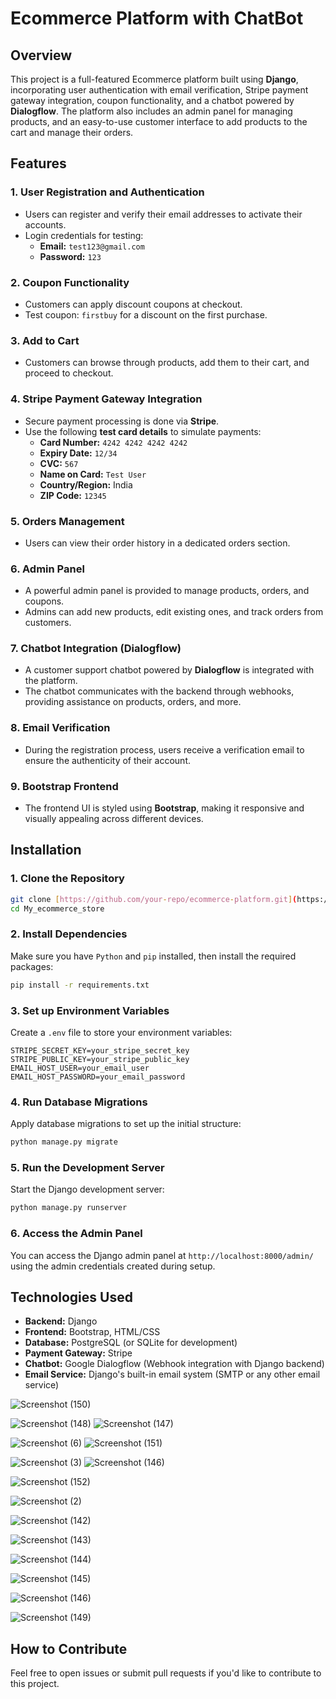 
# Ecommerce Platform with ChatBot

## Overview

This project is a full-featured Ecommerce platform built using **Django**, incorporating user authentication with email verification, Stripe payment gateway integration, coupon functionality, and a chatbot powered by **Dialogflow**. The platform also includes an admin panel for managing products, and an easy-to-use customer interface to add products to the cart and manage their orders.

## Features

### 1. **User Registration and Authentication**
   - Users can register and verify their email addresses to activate their accounts.
   - Login credentials for testing:
     - **Email:** `test123@gmail.com`
     - **Password:** `123`

### 2. **Coupon Functionality**
   - Customers can apply discount coupons at checkout.
   - Test coupon: `firstbuy` for a discount on the first purchase.

### 3. **Add to Cart**
   - Customers can browse through products, add them to their cart, and proceed to checkout.

### 4. **Stripe Payment Gateway Integration**
   - Secure payment processing is done via **Stripe**.
   - Use the following **test card details** to simulate payments:
     - **Card Number:** `4242 4242 4242 4242`
     - **Expiry Date:** `12/34`
     - **CVC:** `567`
     - **Name on Card:** `Test User`
     - **Country/Region:** India
     - **ZIP Code:** `12345`

### 5. **Orders Management**
   - Users can view their order history in a dedicated orders section.

### 6. **Admin Panel**
   - A powerful admin panel is provided to manage products, orders, and coupons.
   - Admins can add new products, edit existing ones, and track orders from customers.

### 7. **Chatbot Integration (Dialogflow)**
   - A customer support chatbot powered by **Dialogflow** is integrated with the platform.
   - The chatbot communicates with the backend through webhooks, providing assistance on products, orders, and more.

### 8. **Email Verification**
   - During the registration process, users receive a verification email to ensure the authenticity of their account.

### 9. **Bootstrap Frontend**
   - The frontend UI is styled using **Bootstrap**, making it responsive and visually appealing across different devices.

## Installation

### 1. Clone the Repository

   ```bash
   git clone [https://github.com/your-repo/ecommerce-platform.git](https://github.com/khyatig0206/My_ecommerce_store.git )
   cd My_ecommerce_store
   ```

### 2. Install Dependencies

   Make sure you have `Python` and `pip` installed, then install the required packages:

   ```bash
   pip install -r requirements.txt
   ```

### 3. Set up Environment Variables

   Create a `.env` file to store your environment variables:

   ```
   STRIPE_SECRET_KEY=your_stripe_secret_key
   STRIPE_PUBLIC_KEY=your_stripe_public_key
   EMAIL_HOST_USER=your_email_user
   EMAIL_HOST_PASSWORD=your_email_password
   ```

### 4. Run Database Migrations

   Apply database migrations to set up the initial structure:

   ```bash
   python manage.py migrate
   ```

### 5. Run the Development Server

   Start the Django development server:

   ```bash
   python manage.py runserver
   ```

### 6. Access the Admin Panel

   You can access the Django admin panel at `http://localhost:8000/admin/` using the admin credentials created during setup.

## Technologies Used

- **Backend:** Django
- **Frontend:** Bootstrap, HTML/CSS
- **Database:** PostgreSQL (or SQLite for development)
- **Payment Gateway:** Stripe
- **Chatbot:** Google Dialogflow (Webhook integration with Django backend)
- **Email Service:** Django's built-in email system (SMTP or any other email service)

![Screenshot (150)](https://github.com/user-attachments/assets/723a9695-f11d-44fe-b263-7b0f9e5a2bee)

![Screenshot (148)](https://github.com/user-attachments/assets/fcb7827e-fdcf-4c5d-98f9-7e2dcdd4949e)
![Screenshot (147)](https://github.com/user-attachments/assets/3913ccb7-0e8e-4ff1-a9a5-8d9aa6357cd3)

![Screenshot (6)](https://github.com/user-attachments/assets/139e57e7-423f-4e16-909d-0b8893936079)
![Screenshot (151)](https://github.com/user-attachments/assets/bfae0be0-bb9b-4fc6-aabc-1c55e57a8f90)

![Screenshot (3)](https://github.com/user-attachments/assets/00d58183-87ed-4610-8069-b885161ae618)
![Screenshot (146)](https://github.com/user-attachments/assets/539d7478-ed28-4d27-8723-9189851f3389)

![Screenshot (152)](https://github.com/user-attachments/assets/081319f0-9c64-4acf-847e-3d375aaead66)

![Screenshot (2)](https://github.com/user-attachments/assets/82285918-af27-48a7-92e1-02d1b2b5b71b)

![Screenshot (142)](https://github.com/user-attachments/assets/c35e04a7-e65c-4f15-8a31-cc5abae588e1)

![Screenshot (143)](https://github.com/user-attachments/assets/c23e03b4-f070-4dfe-8dff-e2a329cbb832)

![Screenshot (144)](https://github.com/user-attachments/assets/6c3b1eeb-d5a4-488a-bd8b-c0b98d1f14eb)

![Screenshot (145)](https://github.com/user-attachments/assets/ace2026e-e6fb-443b-a97f-e4f6118e8b48)

![Screenshot (146)](https://github.com/user-attachments/assets/a57e2d32-c41f-4823-a5c9-3580d35a49ab)

![Screenshot (149)](https://github.com/user-attachments/assets/b7277449-38e2-484b-bda5-00634a51aea2)

## How to Contribute

Feel free to open issues or submit pull requests if you'd like to contribute to this project.

